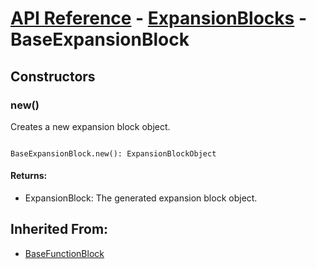 # [API Reference](../../API.md) - [ExpansionBlocks](../ExpansionBlocks.md) - BaseExpansionBlock

## Constructors

### new()

Creates a new expansion block object.

```

BaseExpansionBlock.new(): ExpansionBlockObject

```

#### Returns:

* ExpansionBlock: The generated expansion block object.

## Inherited From:

* [BaseFunctionBlock](../Cores/BaseFunctionBlock.md)
